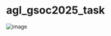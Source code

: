 # agl_gsoc2025_task

![image](https://github.com/user-attachments/assets/963c29f8-93a1-41ae-934f-32ce4610787d)




